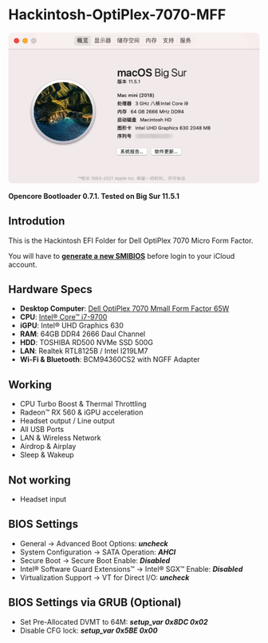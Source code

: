 # Hackintosh-OptiPlex-7070-MFF
![](https://raw.githubusercontent.com/webleon/Hackintosh-OptiPlex-7070-MFF/main/images/about20210728.png)

**Opencore Bootloader 0.7.1. Tested on Big Sur 11.5.1**


## Introdution
This is the Hackintosh EFI Folder for Dell OptiPlex 7070 Micro Form Factor. 

You will have to [**generate a new SMIBIOS**](https://github.com/corpnewt/GenSMBIOS) before login to your iCloud account.


## Hardware Specs
* **Desktop Computer**: [Dell OptiPlex 7070 Mmall Form Factor 65W](https://www.dell.com/tc/business/p/optiplex-7070-micro/pd) 
* **CPU**: [Intel® Core™ i7-9700](https://ark.intel.com/content/www/us/en/ark/products/191792/intel-core-i7-9700-processor-12m-cache-up-to-4-70-ghz.html)
* **iGPU**: Intel® UHD Graphics 630
* **RAM**: 64GB DDR4 2666 Daul Channel
* **HDD**: TOSHIBA RD500 NVMe SSD 500G
* **LAN**: Realtek RTL8125B / Intel I219LM7
* **Wi-Fi & Bluetooth**: BCM94360CS2 with NGFF Adapter


## Working
* CPU Turbo Boost & Thermal Throttling
* Radeon™ RX 560 & iGPU acceleration
* Headset output / Line output
* All USB Ports
* LAN & Wireless Network
* Airdrop & Airplay
* Sleep & Wakeup


## Not working
* Headset input


## BIOS Settings
* General → Advanced Boot Options: ***uncheck***
* System Configuration → SATA Operation: ***AHCI***
* Secure Boot → Secure Boot Enable: ***Disabled***
* Intel® Software Guard Extensions™ → Intel® SGX™ Enable: ***Disabled***
* Virtualization Support → VT for Direct I/O: ***uncheck***


## BIOS Settings via GRUB (Optional)
* Set Pre-Allocated DVMT to 64M: 
***setup_var 0x8DC 0x02***
* Disable CFG lock: 
***setup_var 0x5BE 0x00***
